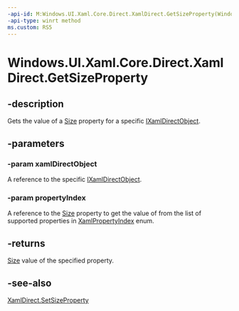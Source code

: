 ```yaml
---
-api-id: M:Windows.UI.Xaml.Core.Direct.XamlDirect.GetSizeProperty(Windows.UI.Xaml.Core.Direct.IXamlDirectObject,Windows.UI.Xaml.Core.Direct.XamlPropertyIndex)
-api-type: winrt method
ms.custom: RS5
---
```


<!-- Method syntax.
public Size XamlDirect.GetSizeProperty(IXamlDirectObject xamlDirectObject, XamlPropertyIndex propertyIndex)
-->

# Windows.UI.Xaml.Core.Direct.XamlDirect.GetSizeProperty

## -description
Gets the value of a [Size](../windows.foundation/size.md) property for a specific [IXamlDirectObject](ixamldirectobject.md).

## -parameters
### -param xamlDirectObject
A reference to the specific [IXamlDirectObject](ixamldirectobject.md).

### -param propertyIndex
A reference to the [Size](../windows.foundation/size.md) property to get the value of from the list of supported properties in [XamlPropertyIndex](xamlpropertyindex.md) enum.

## -returns
[Size](../windows.foundation/size.md) value of the specified property.

## -see-also
[XamlDirect.SetSizeProperty](xamldirect_setsizeproperty_1524168948.md)

